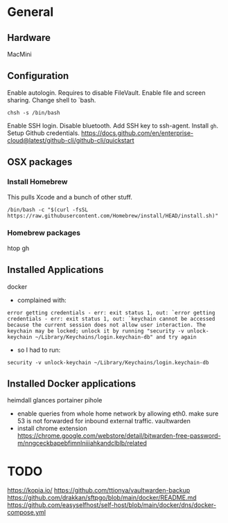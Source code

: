 # General

## Hardware
MacMini

## Configuration

Enable autologin. Requires to disable FileVault.
Enable file and screen sharing.
Change shell to `bash.
```shell
chsh -s /bin/bash
```
Enable SSH login.
Disable bluetooth.
Add SSH key to ssh-agent.
Install ```gh```.
Setup Github credentials. https://docs.github.com/en/enterprise-cloud@latest/github-cli/github-cli/quickstart

## OSX packages

### Install Homebrew

This pulls Xcode and a bunch of other stuff.

```shell
/bin/bash -c "$(curl -fsSL https://raw.githubusercontent.com/Homebrew/install/HEAD/install.sh)"
```

### Homebrew packages

htop
gh

## Installed Applications

docker
- complained with:
```shell
error getting credentials - err: exit status 1, out: `error getting credentials - err: exit status 1, out: `keychain cannot be accessed because the current session does not allow user interaction. The keychain may be locked; unlock it by running "security -v unlock-keychain ~/Library/Keychains/login.keychain-db" and try again
```
- so I had to run:
```shell
security -v unlock-keychain ~/Library/Keychains/login.keychain-db
```

## Installed Docker applications
heimdall
glances
portainer
pihole
- enable queries from whole home network by allowing eth0. make sure 53 is not forwarded for inbound external traffic.
vaultwarden
- install chrome extension https://chrome.google.com/webstore/detail/bitwarden-free-password-m/nngceckbapebfimnlniiiahkandclblb/related





# TODO

https://kopia.io/
https://github.com/ttionya/vaultwarden-backup
https://github.com/drakkan/sftpgo/blob/main/docker/README.md
https://github.com/easyselfhost/self-host/blob/main/docker/dns/docker-compose.yml

